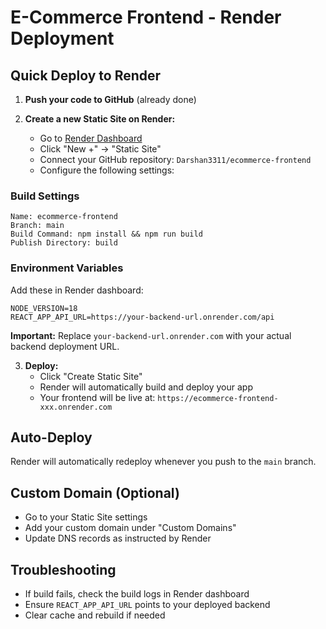# E-Commerce Frontend - Render Deployment

## Quick Deploy to Render

1. **Push your code to GitHub** (already done)

2. **Create a new Static Site on Render:**
   - Go to [Render Dashboard](https://dashboard.render.com/)
   - Click "New +" → "Static Site"
   - Connect your GitHub repository: `Darshan3311/ecommerce-frontend`
   - Configure the following settings:

### Build Settings
```
Name: ecommerce-frontend
Branch: main
Build Command: npm install && npm run build
Publish Directory: build
```

### Environment Variables
Add these in Render dashboard:
```
NODE_VERSION=18
REACT_APP_API_URL=https://your-backend-url.onrender.com/api
```

**Important:** Replace `your-backend-url.onrender.com` with your actual backend deployment URL.

3. **Deploy:**
   - Click "Create Static Site"
   - Render will automatically build and deploy your app
   - Your frontend will be live at: `https://ecommerce-frontend-xxx.onrender.com`

## Auto-Deploy
Render will automatically redeploy whenever you push to the `main` branch.

## Custom Domain (Optional)
- Go to your Static Site settings
- Add your custom domain under "Custom Domains"
- Update DNS records as instructed by Render

## Troubleshooting
- If build fails, check the build logs in Render dashboard
- Ensure `REACT_APP_API_URL` points to your deployed backend
- Clear cache and rebuild if needed
